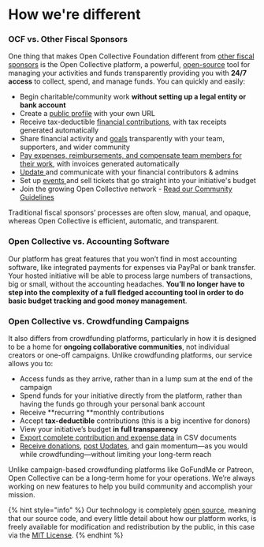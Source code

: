 # How we're different

### **OCF vs. Other Fiscal Sponsors**

One thing that makes Open Collective Foundation different from [other fiscal sponsors](https://fiscalsponsordirectory.org) is the Open Collective platform, a powerful, [open-source](https://opensource.com/resources/what-open-source) tool for managing your activities and funds transparently providing you with **24/7 access** to collect, spend, and manage funds. You can quickly and easily:

* Begin charitable/community work **without setting up a legal entity or bank account**
* Create a [public profile](https://docs.opencollective.com/help/collectives/customize-collective) with your own URL
* Receive tax-deductible [financial contributions](https://docs.opencollective.foundation/how-it-works/financial-contributions), with tax receipts generated automatically
* Share financial activity and [goals](https://docs.opencollective.com/help/collectives/tiers-goals#goals) transparently with your team, supporters, and wider community
* [Pay expenses, reimbursements, and compensate team members for their work](https://docs.opencollective.com/help/expenses-and-getting-paid/submitting-expenses), with invoices generated automatically
* [Update ](https://docs.opencollective.com/help/collectives/communication)and communicate with your financial contributors & admins
* Set up [events ](https://docs.opencollective.com/help/collectives/events)and sell tickets that go straight into your initiative's budget
* Join the growing Open Collective network - [Read our Community Guidelines](https://docs.opencollective.com/help/about/community-guidelines)

Traditional fiscal sponsors’ processes are often slow, manual, and opaque, whereas Open Collective is efficient, automatic, and transparent.

### **Open Collective vs. Accounting Software**

Our platform has great features that you won’t find in most accounting software, like integrated payments for expenses via PayPal or bank transfer. Your hosted initiative will be able to process large numbers of transactions, big or small, without the accounting headaches. **You’ll no longer have to step into the complexity of a full fledged accounting tool in order to do basic budget tracking and good money management**.

### **Open Collective vs. Crowdfunding Campaigns**

It also differs from crowdfunding platforms, particularly in how it is designed to be a home for **ongoing collaborative communities**, not individual creators or one-off campaigns. Unlike crowdfunding platforms, our service allows you to:

* Access funds as they arrive, rather than in a lump sum at the end of the campaign
* Spend funds for your initiative directly from the platform, rather than having the funds go through your personal bank account
* Receive **recurring **monthly contributions
* Accept **tax-deductible** contributions (this is a big incentive for donors)
* View your initiative’s budget **in full transparency**
* [Export complete contribution and expense data](https://docs.opencollective.com/help/collectives/budget) in CSV documents
* [R](https://docs.opencollective.foundation/how-it-works/financial-contributions)[eceive donations](https://docs.opencollective.foundation/how-it-works/financial-contributions), [post Updates](https://docs.opencollective.com/help/collectives/communication), and gain momentum—as you would while crowdfunding—without limiting your long-term reach

Unlike campaign-based crowdfunding platforms like GoFundMe or Patreon, Open Collective can be a long-term home for your operations. We’re always working on new features to help you build community and accomplish your mission.

{% hint style="info" %}
Our technology is completely [open source](https://github.com/OpenCollective/), meaning that our source code, and every little detail about how our platform works, is freely available for modification and redistribution by the public, in this case via the [MIT License](https://en.wikipedia.org/wiki/MIT\_License).
{% endhint %}
